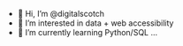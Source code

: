 - 👋 Hi, I’m @digitalscotch
- 👀 I’m interested in  data + web accessibility
- 🌱 I’m currently learning Python/SQL ...

<!---
digitalscotch/digitalscotch is a ✨ special ✨ repository because its `README.md` (this file) appears on your GitHub profile.
You can click the Preview link to take a look at your changes.
--->
